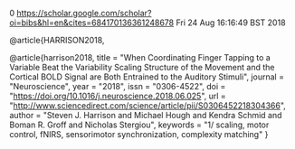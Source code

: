 0
https://scholar.google.com/scholar?oi=bibs&hl=en&cites=684170136361248678
Fri 24 Aug 16:16:49 BST 2018




@article{HARRISON2018,

@article{harrison2018,
title = "When Coordinating Finger Tapping to a Variable Beat the Variability Scaling Structure of the Movement and the Cortical BOLD Signal are Both Entrained to the Auditory Stimuli",
journal = "Neuroscience",
year = "2018",
issn = "0306-4522",
doi = "https://doi.org/10.1016/j.neuroscience.2018.06.025",
url = "http://www.sciencedirect.com/science/article/pii/S0306452218304366",
author = "Steven J. Harrison and Michael Hough and Kendra Schmid and Boman R. Groff and Nicholas Stergiou",
keywords = "1/ scaling, motor control, fNIRS, sensorimotor synchronization, complexity matching"
}



